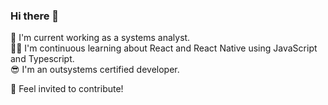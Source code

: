 ### Hi there 👋


 🔧 I'm current working as a systems analyst.  
 👨‍💻 I'm continuous learning about React and React Native using JavaScript and Typescript.  
 😎 I'm an outsystems certified developer.  

 🤘 Feel invited to contribute! 


<!--
**JerryMacedoCastro/JerryMacedoCastro** is a ✨ _special_ ✨ repository because its `README.md` (this file) appears on your GitHub profile.
